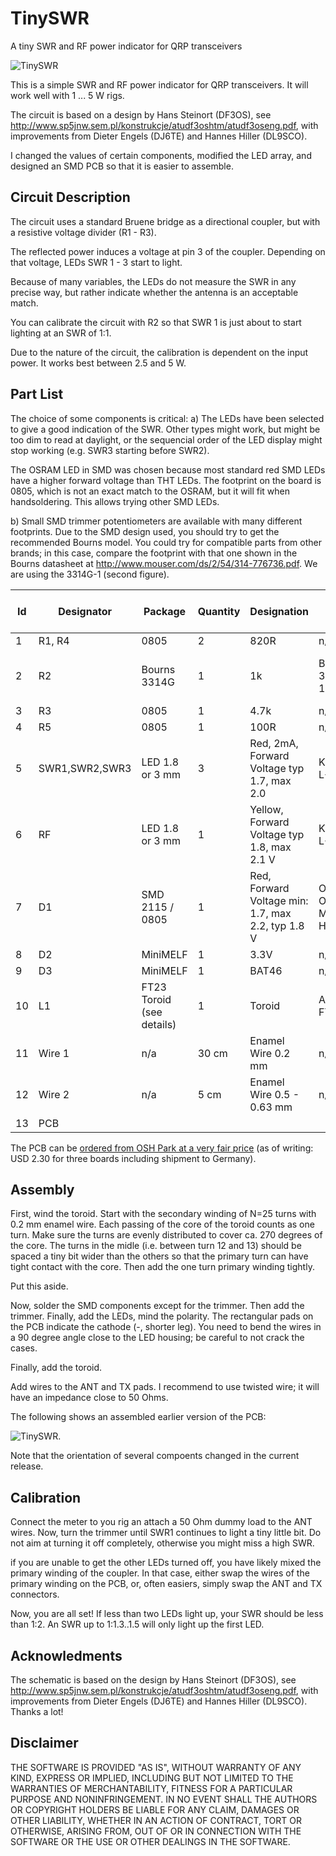 # TinySWR
A tiny SWR and RF power indicator for QRP transceivers

![TinySWR](https://raw.githubusercontent.com/mfhepp/tinyswr/master/images/tinyswr1.png)

This is a simple SWR and RF power indicator for QRP transceivers. It will work well with 1 ... 5 W rigs.

The circuit is based on a design by Hans Steinort (DF3OS),
see http://www.sp5jnw.sem.pl/konstrukcje/atudf3oshtm/atudf3oseng.pdf,
with improvements from Dieter Engels (DJ6TE) and 
Hannes Hiller (DL9SCO).

I changed the values of certain components, modified the LED array, and designed an SMD PCB so that it is easier to assemble.

## Circuit Description ##
The circuit uses a standard Bruene bridge as a directional coupler, but with a resistive voltage divider (R1 - R3).

The reflected power induces a voltage at pin 3 of the coupler. Depending on that voltage, LEDs SWR 1 - 3 start to light.

Because of many variables, the LEDs do not measure the SWR in any precise way, but rather indicate whether the antenna is an acceptable match.

You can calibrate the circuit with R2 so that SWR 1 is just about to start lighting at an SWR of 1:1.

Due to the nature of the circuit, the calibration is dependent on the input power. It works best between 2.5 and 5 W.

## Part List ##
The choice of some components is critical: 
a) The LEDs have been selected to give a good indication of the SWR. Other types might work, but might be too dim to read at daylight, or the sequencial order of the LED display might stop working (e.g. SWR3 starting before SWR2).

The OSRAM LED in SMD was chosen because most standard red SMD LEDs have a higher forward voltage than THT LEDs. The footprint on the board is 0805, which is not an exact match to the OSRAM, but it will fit when handsoldering. This allows trying other SMD LEDs.

b) Small SMD trimmer potentiometers are available with many different footprints. Due to the SMD design used, you should try to get the recommended Bourns model. You could try for compatible parts from other brands; in this case, compare the footprint with that one shown in the Bourns datasheet at http://www.mouser.com/ds/2/54/314-776736.pdf. We are using the 3314G-1 (second figure).

 Id | Designator | Package | Quantity | Designation | MPN | Supplier and Reference |
--- | ---------- | ------- | -------- | ----------- | --- | ---------------------- |
1 | R1, R4 | 0805 | 2 | 820R | n/a | Any | 
2 | R2 | Bourns 3314G | 1 | 1k | Bourns 3314G-1-102E | Mouser: 652-3314G-1-102E | http://www.mouser.de/ProductDetail/Bourns/3314G-1-102E/
3 | R3 | 0805 | 1 | 4.7k | n/a | Any | 
4 | R5 | 0805 | 1 | 100R | n/a | Any | 
5 | SWR1,SWR2,SWR3 | LED 1.8 or 3 mm | 3 | Red, 2mA, Forward Voltage typ 1.7, max 2.0 | KINGBRIGHT L-934LID | Reichelt: LED 3MM 2MA RT | 
6 | RF | LED 1.8 or 3 mm | 1 | Yellow, Forward Voltage typ 1.8, max 2.1 V | KINGBRIGHT L-934LYD | Reichelt: LED 3MM 2MA GE | 
7 | D1 | SMD 2115 / 0805 | 1 | Red, Forward Voltage min: 1.7, max 2.2, typ 1.8 V | OSRAM OPTO LS M67K-H2L1-1-Z  | Reichelt: LS M67K | 
8 | D2 | MiniMELF | 1 | 3.3V | n/a | Any | 
9 | D3 | MiniMELF | 1 | BAT46 | n/a | Any | 
10 | L1 | FT23 Toroid (see details) | 1 | Toroid | Amidon FT23-43 | Reichelt: FT 23-43 | 
11 | Wire 1 | n/a | 30 cm | Enamel Wire 0.2 mm | n/a | Any | 
12 | Wire 2 | n/a | 5 cm | Enamel Wire 0.5 - 0.63 mm | n/a | Any | 
13 | PCB |  |  |  |  |  | 

The PCB can be [ordered from OSH Park at a very fair price](https://oshpark.com/shared_projects/kZaRTLlD) (as of writing: USD 2.30 for three boards including shipment to Germany).

## Assembly ##
First, wind the toroid. Start with the secondary winding of N=25 turns with 0.2 mm enamel wire. Each passing of the core of the toroid counts as one turn. Make sure the turns are evenly distributed to cover ca. 270 degrees of the core. The turns in the midle (i.e. between turn 12 and 13) should be spaced a tiny bit wider than the others so that the primary turn can have tight contact with the core. Then add the one turn primary winding tightly.

Put this aside.

Now, solder the SMD components except for the trimmer. Then add the trimmer. Finally, add the LEDs, mind the polarity. The rectangular pads on the PCB indicate the cathode (-, shorter leg). You need to bend the wires in a 90 degree angle close to the LED housing; be careful to not crack the cases.

Finally, add the toroid. 

Add wires to the ANT and TX pads. I recommend to use twisted wire; it will have an impedance close to 50 Ohms.

The following shows an assembled earlier version of the PCB:

![TinySWR](https://raw.githubusercontent.com/mfhepp/tinyswr/master/images/tinyswr-photo.png). 

Note that the orientation of several compoents changed in the current release.

## Calibration ##
Connect the meter to you rig an attach a 50 Ohm dummy load to the ANT wires. Now, turn the trimmer until SWR1 continues to light a tiny little bit. Do not aim at turning it off completely, otherwise you might miss a high SWR.

if you are unable to get the other LEDs turned off, you have likely mixed the primary winding of the coupler. In that case, either swap the wires of the primary winding on the PCB, or, often easiers, simply swap the ANT and TX connectors.

Now, you are all set! If less than two LEDs light up, your SWR should be less than 1:2. An SWR up to 1:1.3..1.5 will only light up the first LED.

## Acknowledments ##
The schematic is based on the design by Hans Steinort (DF3OS),
see http://www.sp5jnw.sem.pl/konstrukcje/atudf3oshtm/atudf3oseng.pdf,
with improvements from Dieter Engels (DJ6TE) and 
Hannes Hiller (DL9SCO). Thanks a lot!

## Disclaimer ##
THE SOFTWARE IS PROVIDED "AS IS", WITHOUT WARRANTY OF ANY KIND, EXPRESS OR IMPLIED, INCLUDING BUT NOT LIMITED TO THE WARRANTIES OF MERCHANTABILITY, FITNESS FOR A PARTICULAR PURPOSE AND NONINFRINGEMENT. IN NO EVENT SHALL THE AUTHORS OR COPYRIGHT HOLDERS BE LIABLE FOR ANY CLAIM, DAMAGES OR OTHER LIABILITY, WHETHER IN AN ACTION OF CONTRACT, TORT OR OTHERWISE, ARISING FROM, OUT OF OR IN CONNECTION WITH THE SOFTWARE OR THE USE OR OTHER DEALINGS IN THE SOFTWARE.


